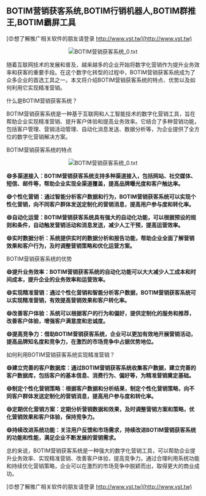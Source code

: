 ## **BOTIM营销获客系统,BOTIM行销机器人,BOTIM群推王,BOTIM霸屏工具**

[😍想了解推广相关软件的朋友请登录 http://www.vst.tw](http://www.vst.tw)

 <center><img src="https://vst.tw/MP4/tuiguang/png/5.png" alt="BOTIM营销获客系统_0.txt"></center>

随着互联网技术的发展和普及，越来越多的企业开始将数字化营销作为提升业务效率和获客的重要手段。在这个数字化转型的过程中，BOTIM营销获客系统成为了众多企业的首选工具之一。本文将介绍BOTIM营销获客系统的特点、优势以及如何利用它实现精准营销。

什么是BOTIM营销获客系统？

BOTIM营销获客系统是一种基于互联网和人工智能技术的数字化营销工具，旨在帮助企业实现精准营销、提升客户体验和提高业务效率。它结合了多种营销功能，包括客户管理、营销活动管理、自动化消息发送、数据分析等，为企业提供了全方位的数字化营销解决方案。

BOTIM营销获客系统的特点

 <center><img src="https://vst.tw/MP4/tuiguang/png/0.png" alt="BOTIM营销获客系统_0.txt"></center>

**😄多渠道接入：BOTIM营销获客系统支持多种渠道接入，包括网站、社交媒体、短信、邮件等，帮助企业实现全渠道覆盖，提高品牌曝光度和客户触达率。**

**😄个性化营销：通过智能分析客户数据和行为，BOTIM营销获客系统可以实现个性化营销，向不同客户群体发送定制化的营销消息，提高用户参与度和转化率。**

**😄自动化运营：BOTIM营销获客系统具有强大的自动化功能，可以根据预设的规则和条件，自动触发营销活动和消息发送，减少人工干预，提高运营效率。**

**😄实时数据分析：系统提供实时的数据分析和报告功能，帮助企业全面了解营销效果和客户行为，及时调整营销策略和优化运营方案。**

BOTIM营销获客系统的优势

**😄提升业务效率：BOTIM营销获客系统的自动化功能可以大大减少人工成本和时间成本，提升企业的业务效率和运营效率。**

**😄实现精准营销：通过个性化营销和智能分析客户数据，BOTIM营销获客系统可以实现精准营销，有效提高营销效果和客户转化率。**

**😄改善客户体验：系统可以根据客户的行为和偏好，提供定制化的服务和推荐，改善客户体验，增强客户满意度和忠诚度。**

**😄提高竞争力：借助BOTIM营销获客系统，企业可以更加有效地开展营销活动，提高品牌知名度和竞争力，在激烈的市场竞争中占据优势地位。**

如何利用BOTIM营销获客系统实现精准营销？

**😄建立完善的客户数据库：通过BOTIM营销获客系统收集客户数据，建立完善的客户数据库，包括客户的基本信息、消费行为、偏好等，为精准营销奠定基础。**

**😄制定个性化营销策略：根据客户数据和分析结果，制定个性化营销策略，向不同客户群体发送定制化的营销消息，提高用户参与度和转化率。**

**😄定期优化营销方案：定期分析营销数据和效果，及时调整营销方案和策略，优化营销效果和客户体验，保持竞争力。**

**😄持续改进系统功能：关注用户反馈和市场需求，持续改进BOTIM营销获客系统的功能和性能，满足企业不断发展的营销需求。**

总的来说，BOTIM营销获客系统是一种强大的数字化营销工具，可以帮助企业提升业务效率、实现精准营销、改善客户体验，提高竞争力。通过合理利用系统功能和持续优化营销策略，企业可以在激烈的市场竞争中脱颖而出，取得更大的商业成功。

[😍想了解推广相关软件的朋友请登录 http://www.vst.tw](http://www.vst.tw)



